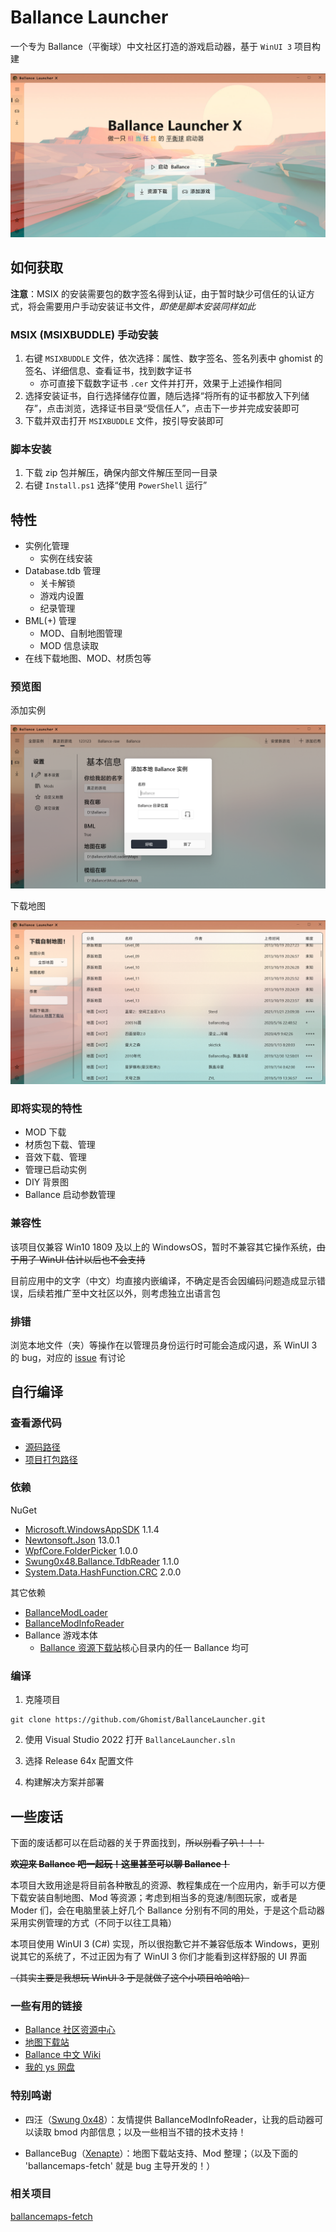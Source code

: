 # Ballance Launcher

一个专为 Ballance（平衡球）中文社区打造的游戏启动器，基于 `WinUI 3` 项目构建

![主界面预览](./Pic/HomePage.png)

## 如何获取

**注意**：MSIX 的安装需要包的数字签名得到认证，由于暂时缺少可信任的认证方式，将会需要用户手动安装证书文件，_即使是脚本安装同样如此_

### MSIX (MSIXBUDDLE) 手动安装

1. 右键 `MSIXBUDDLE` 文件，依次选择：属性、数字签名、签名列表中 ghomist 的签名、详细信息、查看证书，找到数字证书
    - 亦可直接下载数字证书 `.cer` 文件并打开，效果于上述操作相同
2. 选择安装证书，自行选择储存位置，随后选择“将所有的证书都放入下列储存”，点击浏览，选择证书目录“受信任人”，点击下一步并完成安装即可
3. 下载并双击打开 `MSIXBUDDLE` 文件，按引导安装即可

### 脚本安装

1. 下载 zip 包并解压，确保内部文件解压至同一目录
2. 右键 `Install.ps1` 选择“使用 `PowerShell` 运行”

## 特性

-   实例化管理
    -   实例在线安装
-   Database.tdb 管理
    -   关卡解锁
    -   游戏内设置
    -   纪录管理
-   BML(+) 管理
    -   MOD、自制地图管理
    -   MOD 信息读取
-   在线下载地图、MOD、材质包等

### 预览图

添加实例

![添加实例](./Pic/AddInstance.png)

下载地图

![下载地图](./Pic/DownloadPage.png)

### 即将实现的特性

-   MOD 下载
-   材质包下载、管理
-   音效下载、管理
-   管理已启动实例
-   DIY 背景图
-   Ballance 启动参数管理

### 兼容性

该项目仅兼容 Win10 1809 及以上的 WindowsOS，暂时不兼容其它操作系统，~~由于用了 WinUI 估计以后也不会支持~~

目前应用中的文字（中文）均直接内嵌编译，不确定是否会因编码问题造成显示错误，后续若推广至中文社区以外，则考虑独立出语言包

### 排错

浏览本地文件（夹）等操作在以管理员身份运行时可能会造成闪退，系 WinUI 3 的 bug，对应的 [issue](https://github.com/microsoft/WindowsAppSDK/issues/2504) 有讨论

## 自行编译

### 查看源代码

-   [源码路径](./BallanceLauncher/BallanceLauncher/)
-   [项目打包路径](<./BallanceLauncher/BallanceLauncher%20(Package)/>)

### 依赖

NuGet

-   [Microsoft.WindowsAppSDK](https://github.com/microsoft/windowsappsdk) 1.1.4
-   [Newtonsoft.Json](https://www.newtonsoft.com/json) 13.0.1
-   [WpfCore.FolderPicker](https://github.com/dove-team/WpfCore.FolderPicker) 1.0.0
-   [Swung0x48.Ballance.TdbReader](https://www.nuget.org/packages/Swung0x48.Ballance.TdbReader/1.1.0) 1.1.0
-   [System.Data.HashFunction.CRC](https://www.nuget.org/packages/System.Data.HashFunction.CRC/2.0.0?_src=template) 2.0.0

其它依赖

-   [BallanceModLoader](https://github.com/Gamepiaynmo/BallanceModLoader)
-   [BallanceModInfoReader](https://github.com/Swung0x48/BallanceModInfoReader)
-   Ballance 游戏本体
    -   [Ballance 资源下载站](http://ys.bcrc.site/)核心目录内的任一 Ballance 均可

### 编译

1. 克隆项目

```
git clone https://github.com/Ghomist/BallanceLauncher.git
```

2. 使用 Visual Studio 2022 打开 `BallanceLauncher.sln`

<!-- 3. 设置需内嵌编译的二进制文件，并设置其编译属性

以下路径均相对该源码根目录：[`./BallanceLauncher/BallanceLauncher/`](./BallanceLauncher/BallanceLauncher/)

| 文件项                                            | 编译属性 | 备注            |
| ------------------------------------------------- | -------- | --------------- |
| `Ballance/Ballance.zip`                           | Embedded |                 |
| `Ballance/BML-0.3.40.zip`                         | Embedded |                 |
| `BallanceModInfoReader/BallanceModInfoReader.exe` | Embedded |                 |
| `BallanceModInfoReader/BML.dll`                   | Embedded | 该 BML 为简化版 | -->

3. 选择 Release 64x 配置文件

4. 构建解决方案并部署

## 一些废话

下面的废话都可以在启动器的关于界面找到，~~所以别看了叭！！！~~

~~**欢迎来 Ballance 吧一起玩！这里甚至可以聊 Ballance！**~~

本项目大致用途是将目前各种散乱的资源、教程集成在一个应用内，新手可以方便下载安装自制地图、Mod 等资源；考虑到相当多的竞速/制图玩家，或者是 Moder 们，会在电脑里装上好几个 Ballance 分别有不同的用处，于是这个启动器采用实例管理的方式（不同于以往工具箱）

本项目使用 WinUI 3 (C#) 实现，所以很抱歉它并不兼容低版本 Windows，更别说其它的系统了，不过正因为有了 WinUI 3 你们才能看到这样舒服的 UI 界面

~~（其实主要是我想玩 WinUI 3 于是就做了这个小项目哈哈哈）~~

### 一些有用的链接

-   [Ballance 社区资源中心](https://bcrc.site/)
-   [地图下载站](http://ballancemaps.ysepan.com/)
-   [Ballance 中文 Wiki](https://ballance.jxpxxzj.cn/wiki/%E9%A6%96%E9%A1%B5)
-   [我的 ys 网盘](http://ghostmisser.ysepan.com/)

### 特别鸣谢

-   四汪（[Swung 0x48](https://github.com/Swung0x48)）：友情提供 BallanceModInfoReader，让我的启动器可以读取 bmod 内部信息；以及一些相当不错的技术支持！

-   BallanceBug（[Xenapte](https://github.com/Xenapte)）：地图下载站支持、Mod 整理；（以及下面的 'ballancemaps-fetch' 就是 bug 主导开发的！）

### 相关项目

[ballancemaps-fetch](https://github.com/TeamKambuchi/ballancemaps-fetch)
